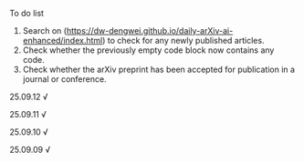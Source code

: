 To do list
1. Search on (https://dw-dengwei.github.io/daily-arXiv-ai-enhanced/index.html) to check for any newly published articles.
2. Check whether the previously empty code block now contains any code.
3. Check whether the arXiv preprint has been accepted for publication in a journal or conference.


25.09.12 √

25.09.11 √

25.09.10 √

25.09.09 √




